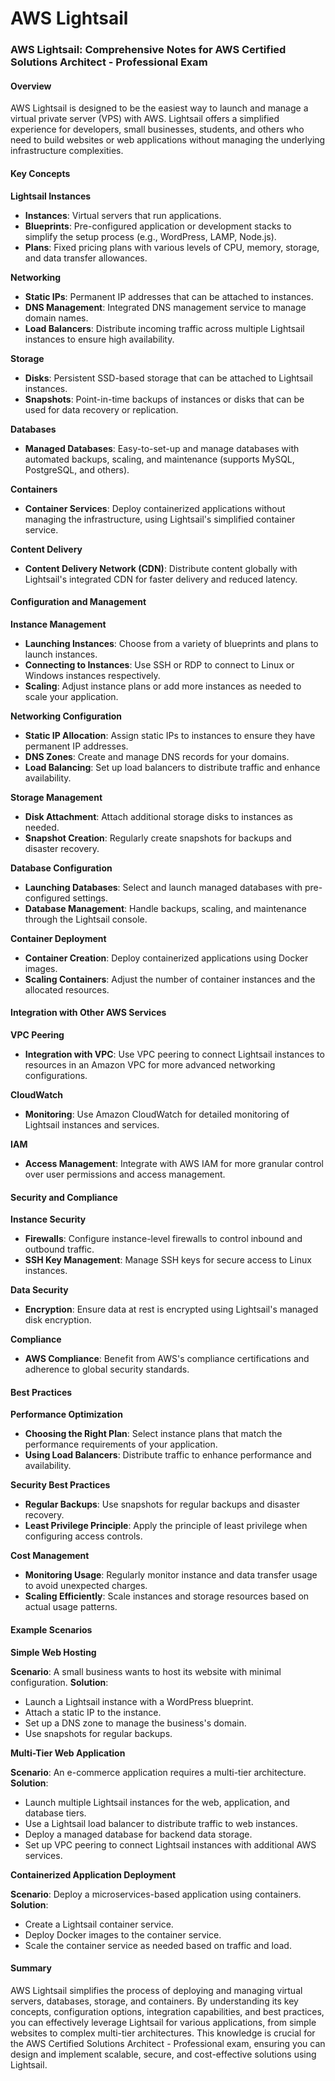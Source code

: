 # AWS Lightsail

### AWS Lightsail: Comprehensive Notes for AWS Certified Solutions Architect - Professional Exam

#### Overview

AWS Lightsail is designed to be the easiest way to launch and manage a virtual private server (VPS) with AWS. Lightsail offers a simplified experience for developers, small businesses, students, and others who need to build websites or web applications without managing the underlying infrastructure complexities.

#### Key Concepts

**Lightsail Instances**

* **Instances**: Virtual servers that run applications.
* **Blueprints**: Pre-configured application or development stacks to simplify the setup process (e.g., WordPress, LAMP, Node.js).
* **Plans**: Fixed pricing plans with various levels of CPU, memory, storage, and data transfer allowances.

**Networking**

* **Static IPs**: Permanent IP addresses that can be attached to instances.
* **DNS Management**: Integrated DNS management service to manage domain names.
* **Load Balancers**: Distribute incoming traffic across multiple Lightsail instances to ensure high availability.

**Storage**

* **Disks**: Persistent SSD-based storage that can be attached to Lightsail instances.
* **Snapshots**: Point-in-time backups of instances or disks that can be used for data recovery or replication.

**Databases**

* **Managed Databases**: Easy-to-set-up and manage databases with automated backups, scaling, and maintenance (supports MySQL, PostgreSQL, and others).

**Containers**

* **Container Services**: Deploy containerized applications without managing the infrastructure, using Lightsail's simplified container service.

**Content Delivery**

* **Content Delivery Network (CDN)**: Distribute content globally with Lightsail's integrated CDN for faster delivery and reduced latency.

#### Configuration and Management

**Instance Management**

* **Launching Instances**: Choose from a variety of blueprints and plans to launch instances.
* **Connecting to Instances**: Use SSH or RDP to connect to Linux or Windows instances respectively.
* **Scaling**: Adjust instance plans or add more instances as needed to scale your application.

**Networking Configuration**

* **Static IP Allocation**: Assign static IPs to instances to ensure they have permanent IP addresses.
* **DNS Zones**: Create and manage DNS records for your domains.
* **Load Balancing**: Set up load balancers to distribute traffic and enhance availability.

**Storage Management**

* **Disk Attachment**: Attach additional storage disks to instances as needed.
* **Snapshot Creation**: Regularly create snapshots for backups and disaster recovery.

**Database Configuration**

* **Launching Databases**: Select and launch managed databases with pre-configured settings.
* **Database Management**: Handle backups, scaling, and maintenance through the Lightsail console.

**Container Deployment**

* **Container Creation**: Deploy containerized applications using Docker images.
* **Scaling Containers**: Adjust the number of container instances and the allocated resources.

#### Integration with Other AWS Services

**VPC Peering**

* **Integration with VPC**: Use VPC peering to connect Lightsail instances to resources in an Amazon VPC for more advanced networking configurations.

**CloudWatch**

* **Monitoring**: Use Amazon CloudWatch for detailed monitoring of Lightsail instances and services.

**IAM**

* **Access Management**: Integrate with AWS IAM for more granular control over user permissions and access management.

#### Security and Compliance

**Instance Security**

* **Firewalls**: Configure instance-level firewalls to control inbound and outbound traffic.
* **SSH Key Management**: Manage SSH keys for secure access to Linux instances.

**Data Security**

* **Encryption**: Ensure data at rest is encrypted using Lightsail's managed disk encryption.

**Compliance**

* **AWS Compliance**: Benefit from AWS's compliance certifications and adherence to global security standards.

#### Best Practices

**Performance Optimization**

* **Choosing the Right Plan**: Select instance plans that match the performance requirements of your application.
* **Using Load Balancers**: Distribute traffic to enhance performance and availability.

**Security Best Practices**

* **Regular Backups**: Use snapshots for regular backups and disaster recovery.
* **Least Privilege Principle**: Apply the principle of least privilege when configuring access controls.

**Cost Management**

* **Monitoring Usage**: Regularly monitor instance and data transfer usage to avoid unexpected charges.
* **Scaling Efficiently**: Scale instances and storage resources based on actual usage patterns.

#### Example Scenarios

**Simple Web Hosting**

**Scenario**: A small business wants to host its website with minimal configuration. **Solution**:

* Launch a Lightsail instance with a WordPress blueprint.
* Attach a static IP to the instance.
* Set up a DNS zone to manage the business's domain.
* Use snapshots for regular backups.

**Multi-Tier Web Application**

**Scenario**: An e-commerce application requires a multi-tier architecture. **Solution**:

* Launch multiple Lightsail instances for the web, application, and database tiers.
* Use a Lightsail load balancer to distribute traffic to web instances.
* Deploy a managed database for backend data storage.
* Set up VPC peering to connect Lightsail instances with additional AWS services.

**Containerized Application Deployment**

**Scenario**: Deploy a microservices-based application using containers. **Solution**:

* Create a Lightsail container service.
* Deploy Docker images to the container service.
* Scale the container service as needed based on traffic and load.

#### Summary

AWS Lightsail simplifies the process of deploying and managing virtual servers, databases, storage, and containers. By understanding its key concepts, configuration options, integration capabilities, and best practices, you can effectively leverage Lightsail for various applications, from simple websites to complex multi-tier architectures. This knowledge is crucial for the AWS Certified Solutions Architect - Professional exam, ensuring you can design and implement scalable, secure, and cost-effective solutions using Lightsail.

